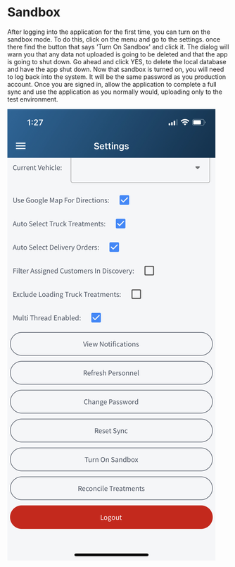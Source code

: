 ﻿# Sandbox

After logging into the application for the first time, you can turn on the sandbox mode.
To do this, click on the menu and go to the settings. once there find the button that says 'Turn On Sandbox' and click it.
The dialog will warn you that any data not uploaded is going to be deleted and that the app is going to shut down. 
Go ahead and click YES, to delete the local database and have the app shut down. Now that sandbox is turned on, you will
need to log back into the system. It will be the same password as you production account. Once you are signed in, allow the 
application to complete a full sync and use the application as you normally would, uploading only to the test environment.

![image-logo](../images/MobileSettings2.jpeg)